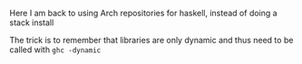 Here I am back to using Arch repositories for haskell, instead of doing a stack install

The trick is to remember that libraries are only dynamic and thus need to be called with
`ghc -dynamic`
